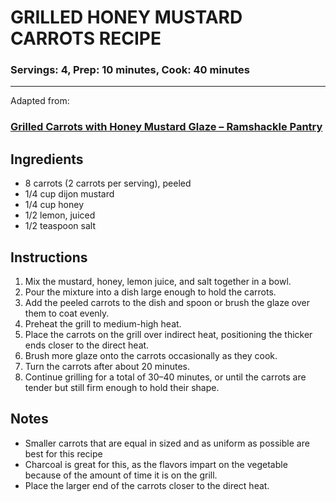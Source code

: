 # GRILLED HONEY MUSTARD CARROTS RECIPE

### Servings: 4, Prep: 10 minutes, Cook: 40 minutes

---

Adapted from:

### [Grilled Carrots with Honey Mustard Glaze – Ramshackle Pantry](https://ramshacklepantry.com/grilled-carrots-with-honey-mustard-glaze/)

## Ingredients

- 8 carrots (2 carrots per serving), peeled
- 1/4 cup dijon mustard
- 1/4 cup honey
- 1/2 lemon, juiced
- 1/2 teaspoon salt

## Instructions

1. Mix the mustard, honey, lemon juice, and salt together in a bowl.
2. Pour the mixture into a dish large enough to hold the carrots.
3. Add the peeled carrots to the dish and spoon or brush the glaze over them to coat evenly.
4. Preheat the grill to medium-high heat.
5. Place the carrots on the grill over indirect heat, positioning the thicker ends closer to the direct heat.
6. Brush more glaze onto the carrots occasionally as they cook.
7. Turn the carrots after about 20 minutes.
8. Continue grilling for a total of 30–40 minutes, or until the carrots are tender but still firm enough to hold their shape.

## Notes

- Smaller carrots that are equal in sized and as uniform as possible are best for this recipe
- Charcoal is great for this, as the flavors impart on the vegetable because of the amount of time it is on the grill.
- Place the larger end of the carrots closer to the direct heat.
